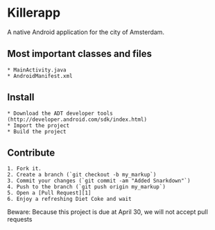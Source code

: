 Killerapp
=========

A native Android application for the city of Amsterdam.


Most important classes and files
----------------------
	* MainActivity.java
	* AndroidManifest.xml

Install
-------
	* Download the ADT developer tools (http://developer.android.com/sdk/index.html)
	* Import the project
	* Build the project

Contribute
----------
	1. Fork it.
	2. Create a branch (`git checkout -b my_markup`)
	3. Commit your changes (`git commit -am "Added Snarkdown"`)
	4. Push to the branch (`git push origin my_markup`)
	5. Open a [Pull Request][1]
	6. Enjoy a refreshing Diet Coke and wait


Beware:
	Because this project is due at April 30, we will not accept pull requests
